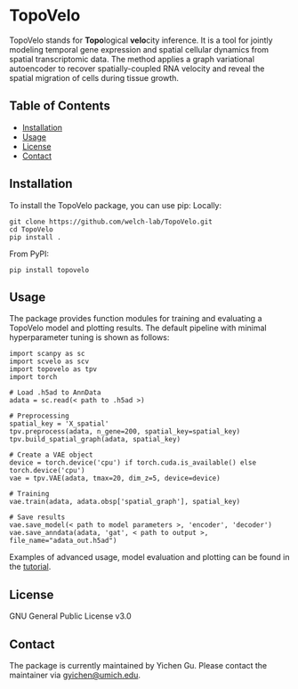 # TopoVelo

TopoVelo stands for **Topo**logical **velo**city inference. It is a tool for jointly modeling temporal gene expression and spatial cellular dynamics from spatial transcriptomic data.
The method applies a graph variational autoencoder to recover spatially-coupled RNA velocity and reveal the spatial migration of cells during tissue growth.

## Table of Contents

- [Installation](#installation)
- [Usage](#usage)
- [License](#license)
- [Contact](#contact)

## Installation

To install the TopoVelo package, you can use pip:
Locally:
```
git clone https://github.com/welch-lab/TopoVelo.git
cd TopoVelo
pip install .
```
From PyPI:
```
pip install topovelo
```

## Usage

The package provides function modules for training and evaluating a TopoVelo model and plotting results. The default pipeline with minimal hyperparameter tuning is shown as follows:
```
import scanpy as sc
import scvelo as scv
import topovelo as tpv
import torch

# Load .h5ad to AnnData
adata = sc.read(< path to .h5ad >)

# Preprocessing
spatial_key = 'X_spatial'
tpv.preprocess(adata, n_gene=200, spatial_key=spatial_key)
tpv.build_spatial_graph(adata, spatial_key)

# Create a VAE object 
device = torch.device('cpu') if torch.cuda.is_available() else torch.device('cpu')
vae = tpv.VAE(adata, tmax=20, dim_z=5, device=device)

# Training
vae.train(adata, adata.obsp['spatial_graph'], spatial_key)

# Save results
vae.save_model(< path to model parameters >, 'encoder', 'decoder')
vae.save_anndata(adata, 'gat', < path to output >, file_name="adata_out.h5ad")
```
Examples of advanced usage, model evaluation and plotting can be found in the [tutorial](./notebooks/tutorial/).

## License

GNU General Public License v3.0

## Contact

The package is currently maintained by Yichen Gu. Please contact the maintainer via gyichen@umich.edu.
